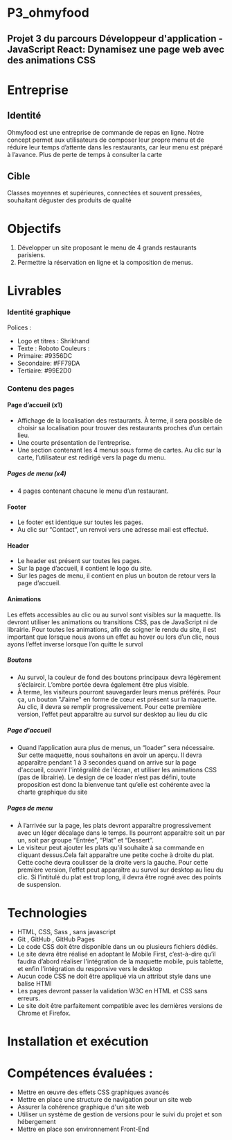 # P3_ohmyfood
## Projet 3 du parcours Développeur d'application - JavaScript React: Dynamisez une page web avec des animations CSS

# Entreprise 

## Identité
Ohmyfood est une entreprise de commande de repas en ligne. Notre concept permet aux
utilisateurs de composer leur propre menu et de réduire leur temps d’attente dans les
restaurants, car leur menu est préparé à l’avance. Plus de perte de temps à consulter la
carte 
## Cible
Classes moyennes et supérieures, connectées et souvent pressées, souhaitant déguster des produits de qualité

# Objectifs
1. Développer un site proposant le menu de 4 grands restaurants parisiens.
2. Permettre la réservation en ligne et la composition de menus.
   
# Livrables

### Identité graphique
Polices :
* Logo et titres : Shrikhand
* Texte : Roboto
Couleurs :
* Primaire: #9356DC
* Secondaire: #FF79DA
* Tertiaire: #99E2D0

### Contenu des pages
#### Page d’accueil (x1)
* Affichage de la localisation des restaurants. À terme, il sera possible de choisir sa localisation pour trouver des restaurants proches d’un certain lieu.
* Une courte présentation de l’entreprise.
* Une section contenant les 4 menus sous forme de cartes. Au clic sur la carte, l’utilisateur est redirigé vers la page du menu.
##### Pages de menu (x4)
* 4 pages contenant chacune le menu d’un restaurant.
#### Footer
* Le footer est identique sur toutes les pages.
* Au clic sur “Contact”, un renvoi vers une adresse mail est effectué.
#### Header
* Le header est présent sur toutes les pages.
*  Sur la page d’accueil, il contient le logo du site.
* Sur les pages de menu, il contient en plus un bouton de retour vers la page d’accueil.

#### Animations
Les effets accessibles au clic ou au survol sont visibles sur la maquette. Ils devront utiliser les animations ou transitions CSS, pas de JavaScript ni de librairie. Pour toutes les
animations, afin de soigner le rendu du site, il est important que lorsque nous avons un effet au hover ou lors d’un clic, nous ayons l’effet inverse lorsque l’on quitte le survol
##### Boutons
* Au survol, la couleur de fond des boutons principaux devra légèrement s’éclaircir. L’ombre portée devra également être plus visible.
* À terme, les visiteurs pourront sauvegarder leurs menus préférés. Pour ça, un bouton "J’aime" en forme de cœur est présent sur la maquette. Au clic, il devra se remplir progressivement. Pour cette première version, l’effet peut apparaître au
survol sur desktop au lieu du clic
##### Page d'accueil
* Quand l’application aura plus de menus, un “loader” sera nécessaire. Sur cette maquette, nous souhaitons en avoir un aperçu. Il devra apparaître pendant 1 à 3 secondes quand on arrive sur la page d'accueil, couvrir l'intégralité de l'écran, et utiliser les animations CSS (pas de librairie). Le design de ce loader n’est pas défini, toute proposition est donc la bienvenue tant qu’elle est cohérente avec la charte graphique du site
##### Pages de menu
* À l’arrivée sur la page, les plats devront apparaître progressivement avec un léger décalage dans le temps. Ils pourront apparaître soit un par un, soit par groupe “Entrée”, “Plat” et “Dessert”.
* Le visiteur peut ajouter les plats qu'il souhaite à sa commande en cliquant dessus.Cela fait apparaître une petite coche à droite du plat. Cette coche devra coulisser de la droite vers la gauche. Pour cette première version, l’effet peut apparaître au survol sur desktop au lieu du clic. Si l’intitulé du plat est trop long, il devra être rogné avec des points de suspension.
  
# Technologies
 * HTML, CSS, Sass , sans javascript
 * Git , GitHub , GitHub Pages
 * Le code CSS doit être disponible dans un ou plusieurs fichiers dédiés.
 * Le site devra être réalisé en adoptant le Mobile First, c’est-à-dire qu’il faudra d’abord réaliser l'intégration de la maquette mobile, puis tablette, et enfin l'intégration du responsive vers le desktop
 * Aucun code CSS ne doit être appliqué via un attribut style dans une balise HTMl
 * Les pages devront passer la validation W3C en HTML et CSS sans erreurs.
 * Le site doit être parfaitement compatible avec les dernières versions  de Chrome et Firefox.
#  Installation et exécution 


# Compétences évaluées :
* Mettre en œuvre des effets CSS graphiques avancés
* Mettre en place une structure de navigation pour un site web
* Assurer la cohérence graphique d'un site web
* Utiliser un système de gestion de versions pour le suivi du projet et son hébergement
* Mettre en place son environnement Front-End

